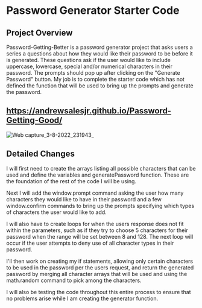# Password Generator Starter Code

## Project Overview
Password-Getting-Better is a password generator project that asks users a series a questions about how they would like their password to be before it is generated. These questions ask if the user would like to include uppercase, lowercase, special and/or numerical characters in their password. The prompts should pop up after clicking on the "Generate Password" button. My job is to complete the starter code which has not defined the function that will be used to bring up the prompts and generate the password.

## https://andrewsalesjr.github.io/Password-Getting-Good/
![Web capture_3-8-2022_231943_](https://user-images.githubusercontent.com/93755640/182762347-c812da05-1b3d-4d99-a5ec-3ff3f27e1e03.jpeg)

## Detailed Changes

I will first need to create the arrays listing all possible characters that can be used and define the variables and generatePassword function. These are the foundation of the rest of the code I will be using.

Next I will add the window.prompt command asking the user how many characters they would like to have in their password and a few window.confirm commands to bring up the prompts specifying which types of characters the user would like to add.

I will also have to create loops for when the users response does not fit within the parameters, such as if they try to choose 5 characters for their password when the range will be set between 8 and 128. The next loop will occur if the user attempts to deny use of all character types in their password.

I'll then work on creating my if statements, allowing only certain characters to be used in the password per the users request, and return the generated password by merging all character arrays that will be used and using the math.random command to pick among the characters.

I will also be testing the code throughout this entire process to ensure that no problems arise while I am creating the generator function.